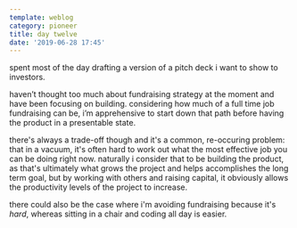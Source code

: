 ```yaml
---
template: weblog
category: pioneer
title: day twelve
date: '2019-06-28 17:45'
---
```

spent most of the day drafting a version of a pitch deck i want to show to investors.

haven’t thought too much about fundraising strategy at the moment and have been focusing on building. considering how much of a full time job fundraising can be, i’m apprehensive to start down that path before having the product in a presentable state.

there's always a trade-off though and it's a common, re-occuring problem: that in a vacuum, it's often hard to work out what the most effective job you can be doing right now. naturally i consider that to be building the product, as that's ultimately what grows the project and helps accomplishes the long term goal, but by working with others and raising capital, it obviously allows the productivity levels of the project to increase.

there could also be the case where i'm avoiding fundraising because it's _hard_, whereas sitting in a chair and coding all day is easier.
